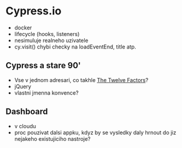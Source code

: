 # Cypress.io

- docker
- lifecycle (hooks, listeners)
- nesimuluje realneho uzivatele
- cy.visit() chybi checky na loadEventEnd, title atp.


## Cypress a stare 90'
- Vse v jednom adresari, co takhle [The Twelve Factors](https://12factor.net/)?
- jQuery
- vlastni jmenna konvence?

## Dashboard
- v cloudu
- proc pouzivat dalsi appku, kdyz by se vysledky daly hrnout do jiz nejakeho existujiciho nastroje?
